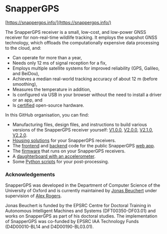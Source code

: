 # SnapperGPS

[https://snappergps.info/](https://snappergps.info/)

The SnapperGPS receiver is a small, low-cost, and low-power GNSS receiver for non-real-time wildlife tracking.
It employs the snapshot GNSS technology, which offloads the computationally expensive data processing to the cloud, and:
* Can operate for more than a year,
* Needs only 12 ms of signal reception for a fix,
* Employs multiple satellite systems for improved reliability (GPS, Galileo, and BeiDou),
* Achieves a median real-world tracking accuracy of about 12 m (before smoothing),
* Measures the temperature in addition,
* Is configured via USB in your browser without the need to install a driver or an app, and
* Is [certified](https://certification.oshwa.org/uk000049.html) open-source hardware.

In this GitHub organisation, you can find:
* Manufacturing files, design files, and instructions to build various versions of the SnapperGPS receiver yourself: [V1.0.0](https://github.com/SnapperGPS/snappergps-pcb), [V2.0.0](https://github.com/SnapperGPS/snappergps-pcb-2), [V2.1.0](https://github.com/SnapperGPS/snappergps-pcb-2-1), [V2.2.0](https://github.com/SnapperGPS/snappergps-pcb-2-2).
* [Housing solutions](https://github.com/SnapperGPS/snappergps-housings) for your SnapperGPS receivers.
* The [frontend](https://github.com/SnapperGPS/snappergps-app) and [backend](https://github.com/SnapperGPS/snappergps-backend) code for the public SnapperGPS [web app](https://snappergps.info/).
* The [firmware](https://github.com/SnapperGPS/snappergps-firmware) that runs on your SnapperGPS receivers.
* A [daughterboard with an accelerometer](https://github.com/SnapperGPS/snappergps-accelerometer-daughterboard).
* Some [Python scripts](https://github.com/SnapperGPS/snappergps-scripts) for your post-processing.

### Acknowledgements

SnapperGPS was developed in the Department of Computer Science
of the University of Oxford and is currently maintained by
[Jonas Beuchert](https://users.ox.ac.uk/~kell5462/) under supervision of
[Alex Rogers](https://www.cs.ox.ac.uk/people/alex.rogers/).

Jonas Beuchert is
funded by the EPSRC Centre for Doctoral Training in
Autonomous Intelligent Machines and Systems
(DFT00350-DF03.01) and works on
SnapperGPS as part of his doctoral studies.
The implementation of SnapperGPS 
was co-funded by EPSRC IAA Technology Funds
(D4D00010-BL14 and D4D00190-BL03.01).
